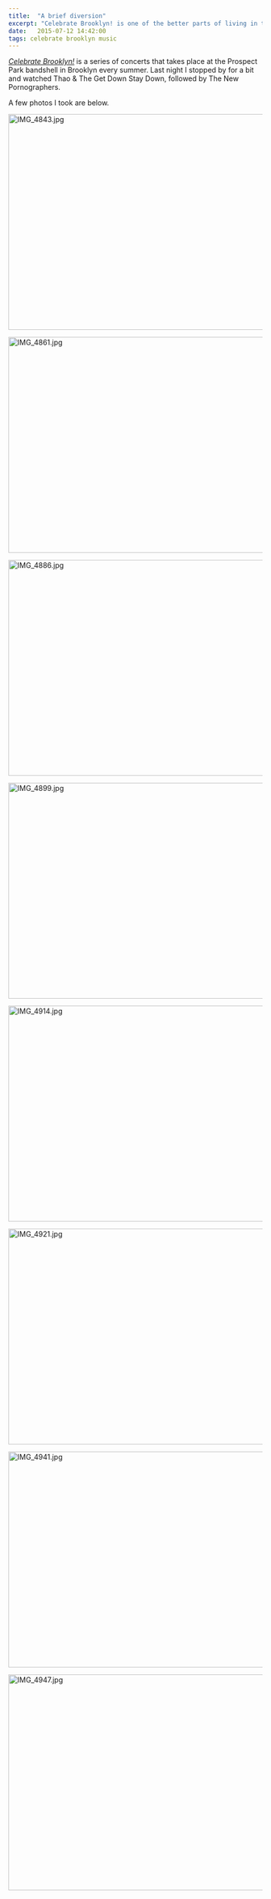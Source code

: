 ```yaml
---
title:  "A brief diversion"
excerpt: "Celebrate Brooklyn! is one of the better parts of living in the borough."
date:   2015-07-12 14:42:00
tags: celebrate brooklyn music
---
```

[*Celebrate Brooklyn!*](http://bricartsmedia.org/performing-arts/celebrate-brooklyn) is a series of concerts that takes place at the Prospect Park bandshell in Brooklyn every summer. Last night I stopped by for a bit and watched Thao & The Get Down Stay Down, followed by The New Pornographers.

A few photos I took are below.

<a data-flickr-embed="true" data-header="true" data-footer="true"  href="https://www.flickr.com/photos/jaypinho/19435447458/in/dateposted-public/" title="IMG_4843.jpg"><img src="https://farm1.staticflickr.com/478/19435447458_2735537001_z.jpg" width="640" height="427" alt="IMG_4843.jpg"></a>

<a data-flickr-embed="true" data-header="true" data-footer="true"  href="https://www.flickr.com/photos/jaypinho/19627891111/in/dateposted-public/" title="IMG_4861.jpg"><img src="https://farm1.staticflickr.com/490/19627891111_3822a35372_z.jpg" width="640" height="427" alt="IMG_4861.jpg"></a>

<a data-flickr-embed="true" data-header="true" data-footer="true"  href="https://www.flickr.com/photos/jaypinho/19000920244/in/dateposted-public/" title="IMG_4886.jpg"><img src="https://farm1.staticflickr.com/264/19000920244_2ef8535f0a_z.jpg" width="640" height="427" alt="IMG_4886.jpg"></a>

<a data-flickr-embed="true" data-header="true" data-footer="true"  href="https://www.flickr.com/photos/jaypinho/19597334066/in/dateposted-public/" title="IMG_4899.jpg"><img src="https://farm4.staticflickr.com/3680/19597334066_9986bfa64e_z.jpg" width="640" height="427" alt="IMG_4899.jpg"></a>

<a data-flickr-embed="true" data-header="true" data-footer="true"  href="https://www.flickr.com/photos/jaypinho/19597357526/in/dateposted-public/" title="IMG_4914.jpg"><img src="https://farm1.staticflickr.com/385/19597357526_25e29dcb04_z.jpg" width="640" height="427" alt="IMG_4914.jpg"></a>

<a data-flickr-embed="true" data-header="true" data-footer="true"  href="https://www.flickr.com/photos/jaypinho/19000959524/in/dateposted-public/" title="IMG_4921.jpg"><img src="https://farm4.staticflickr.com/3797/19000959524_c4be42c32f_z.jpg" width="640" height="427" alt="IMG_4921.jpg"></a>

<a data-flickr-embed="true" data-header="true" data-footer="true"  href="https://www.flickr.com/photos/jaypinho/19627958361/in/dateposted-public/" title="IMG_4941.jpg"><img src="https://farm1.staticflickr.com/364/19627958361_e0e9205f8b_z.jpg" width="640" height="427" alt="IMG_4941.jpg"></a>

<a data-flickr-embed="true" data-header="true" data-footer="true"  href="https://www.flickr.com/photos/jaypinho/19623563965/in/dateposted-public/" title="IMG_4947.jpg"><img src="https://farm1.staticflickr.com/398/19623563965_b49a908838_z.jpg" width="640" height="427" alt="IMG_4947.jpg"></a>

<script async src="//embedr.flickr.com/assets/client-code.js" charset="utf-8"></script>

